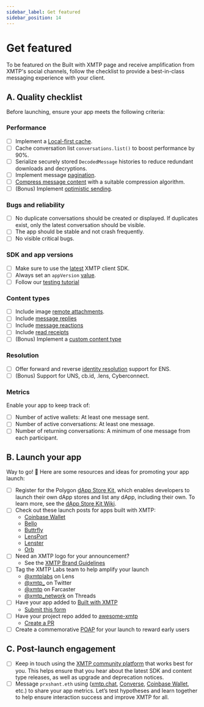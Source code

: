 ```yaml
---
sidebar_label: Get featured
sidebar_position: 14
---
```


# Get featured

To be featured on the Built with XMTP page and receive amplification from XMTP's social channels, follow the checklist to provide a best-in-class messaging experience with your client.

## A. Quality checklist

Before launching, ensure your app meets the following criteria:

### Performance

- [ ] Implement a [Local-first cache](/docs/build/local-first).
- [ ] Cache conversation list `conversations.list()` to boost performance by 90%.
- [ ] Serialize securely stored `DecodedMessage` histories to reduce redundant downloads and decryptions.
- [ ] Implement message [pagination](/docs/build/messages#list-messages-in-a-conversation-with-pagination).
- [ ] [Compress message content](/docs/build/messages#compress-message-content) with a suitable compression algorithm.
- [ ] (Bonus) Implement [optimistic sending](/docs/tutorials/other/optimistic-sending).

### Bugs and reliability

- [ ] No duplicate conversations should be created or displayed. If duplicates exist, only the latest conversation should be visible.
- [ ] The app should be stable and not crash frequently.
- [ ] No visible critical bugs.

### SDK and app versions

- [ ] Make sure to use the [latest](/docs/changelog) XMTP client SDK.
- [ ] Always set an `appVersion` [value](/docs/build/authentication#configure-the-client).
- [ ] Follow our [testing tutorial](/docs/tutorials/debug-and-test)

### Content types

- [ ] Include image [remote attachments](/docs/build/messages/remote-attachment).
- [ ] Include [message replies](/docs/build/messages/reply)
- [ ] Include [message reactions](/docs/build/messages/reaction)
- [ ] Include [read receipts](docs/build/messages/read-receipt)
- [ ] (Bonus) Implement a [custom content type](/docs/tutorials/custom-ct)

### Resolution

- [ ] Offer forward and reverse [identity resolution](/docs/tutorials/identity-resolution) support for ENS.
- [ ] (Bonus) Support for UNS, cb.id, .lens, Cyberconnect.

### Metrics

Enable your app to keep track of:

- [ ] Number of active wallets: At least one message sent.
- [ ] Number of active conversations: At least one message.
- [ ] Number of returning conversations: A minimum of one message from each participant.

## B. Launch your app

Way to go! 🎉 Here are some resources and ideas for promoting your app launch:

- [ ] Register for the Polygon [dApp Store Kit](https://docs.dappstorekit.io/docs/how%20to%20use%20the%20dapp%20store%20kit/dapp-registry-management/), which enables developers to launch their own dApp stores and list any dApp, including their own. To learn more, see the [dApp Store Kit Wiki](https://www.notion.so/a3a9e7518b80400589aee8164550838e?pvs=21).
- [ ] Check out these launch posts for apps built with XMTP:
  - [Coinbase Wallet](https://x.com/CoinbaseWallet/status/1679178581224873985?s=20)
  - [Bello](https://twitter.com/xmtp_/status/1693978790618095972)
  - [Buttrfly](https://x.com/0xMoe_/status/1603126849852563456?s=20&t=wHy9mBrNR5ri146CbhCMUw)
  - [LensPort](https://x.com/lensport_io/status/1602370688139939841?s=20&t=wHy9mBrNR5ri146CbhCMUw)
  - [Lenster](https://x.com/lensterxyz/status/1588203593257009152?s=20&t=wHy9mBrNR5ri146CbhCMUw)
  - [Orb](https://x.com/orbapp_/status/1618659601154715649?s=20)
- [ ] Need an XMTP logo for your announcement?
  - See the [XMTP Brand Guidelines](https://github.com/xmtp/brand)
- [ ] Tag the XMTP Labs team to help amplify your launch
  - [@xmtplabs](https://lenster.xyz/u/xmtplabs) on Lens
  - [@xmtp\_](https://x.com/xmtp_) on Twitter
  - [@xmtp](https://warpcast.com/xmtp) on Farcaster
  - [@xmtp_network](https://www.threads.net/@xmtp_network) on Threads
- [ ] Have your app added to [Built with XMTP](/built-with-xmtp)
  - [Submit this form](https://forms.gle/p1VgVtkoGfHXANXt5)
- [ ] Have your project repo added to [awesome-xmtp](https://github.com/xmtp/awesome-xmtp)
  - [Create a PR](https://github.com/xmtp/awesome-xmtp)
- [ ] Create a commemorative [POAP](https://app.poap.xyz/) for your launch to reward early users

## C. Post-launch engagement

- [ ] Keep in touch using the [XMTP community platform](/docs/contribute) that works best for you. This helps ensure that you hear about the latest SDK and content type releases, as well as upgrade and deprecation notices.
- [ ] Message `prxshant.eth` using ([xmtp.chat](https://xmtp.chat/), [Converse](https://converse.xyz/), [Coinbase Wallet](https://www.coinbase.com/wallet), etc.) to share your app metrics. Let’s test hypotheses and learn together to help ensure interaction success and improve XMTP for all.
